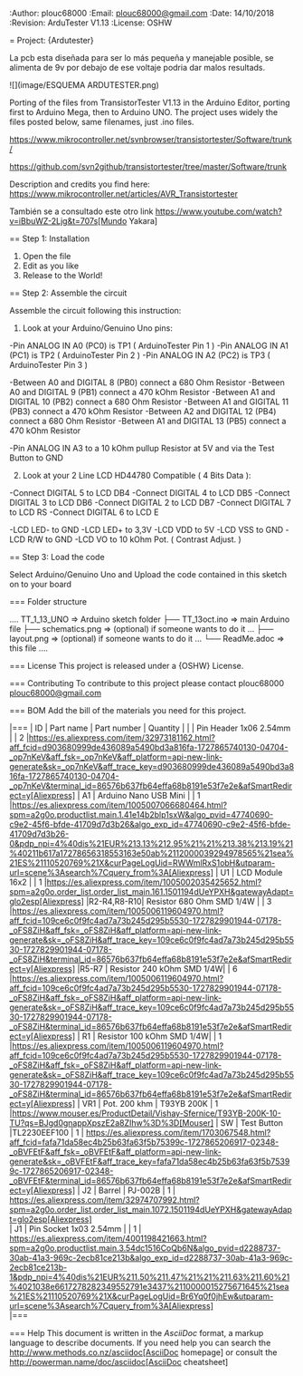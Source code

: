 :Author: plouc68000
:Email: plouc68000@gmail.com
:Date: 14/10/2018
:Revision: ArduTester V1.13
:License: OSHW

= Project: {Ardutester}



La pcb esta diseñada para ser lo más pequeña y manejable posible, se alimenta de 9v por debajo de ese voltaje podria dar malos resultads.


![](image/ESQUEMA ARDUTESTER.png)





Porting of the files from TransistorTester V1.13 in the Arduino Editor, 
porting first to Arduino Mega, then to Arduino UNO.
The project uses widely the files posted below, same filenames, just .ino files.

https://www.mikrocontroller.net/svnbrowser/transistortester/Software/trunk/

https://github.com/svn2github/transistortester/tree/master/Software/trunk

Description and credits you find here:
https://www.mikrocontroller.net/articles/AVR_Transistortester

También se a consultado este otro link https://www.youtube.com/watch?v=iBbuWZ-2Ljg&t=707s[Mundo Yakara]

== Step 1: Installation

1. Open the file
2. Edit as you like
3. Release to the World!

== Step 2: Assemble the circuit

Assemble the circuit following this instruction:

1. Look at your Arduino/Genuino Uno pins:

-Pin ANALOG IN A0 (PC0) is TP1 ( ArduinoTester Pin 1 )
-Pin ANALOG IN A1 (PC1) is TP2 ( ArduinoTester Pin 2 ) 
-Pin ANALOG IN A2 (PC2) is TP3 ( ArduinoTester Pin 3 )

-Between A0 and DIGITAL 8 (PB0)  connect a 680 Ohm  Resistor
-Between A0 and DIGITAL 9 (PB1)  connect a 470 kOhm Resistor
-Between A1 and DIGITAL 10 (PB2) connect a 680 Ohm  Resistor
-Between A1 and GIGITAL 11 (PB3) connect a 470 kOhm Resistor
-Between A2 and DIGITAL 12 (PB4) connect a 680 Ohm  Resistor
-Between A1 and DIGITAL 13 (PB5) connect a 470 kOhm Resistor

-Pin ANALOG IN A3 to a 10 kOhm pullup Resistor at 5V and via the Test Button to GND


2. Look at your 2 Line LCD HD44780 Compatible ( 4 Bits Data ):

-Connect DIGITAL 5  to LCD DB4
-Connect DIGITAL 4  to LCD DB5
-Connect DIGITAL 3  to LCD DB6
-Connect DIGITAL 2  to LCD DB7
-Connect DIGITAL 7  to LCD RS
-Connect DIGITAL 6  to LCD E

-LCD LED- to GND
-LCD LED+ to 3,3V
-LCD VDD  to 5V
-LCD VSS  to GND
-LCD R/W  to GND
-LCD VO   to 10 kOhm Pot. ( Contrast Adjust. )

== Step 3: Load the code

Select Arduino/Genuino Uno and
Upload the code contained in this sketch on to your board

=== Folder structure

....
 TT_1_13_UNO             => Arduino sketch folder
  ├── TT_13oct.ino       => main Arduino file
  ├── schematics.png     => (optional) if someone wants to do it ...
  ├── layout.png         => (optional) if someone wants to do it ...
  └── ReadMe.adoc        => this file
....

=== License
This project is released under a {OSHW} License.

=== Contributing
To contribute to this project please contact plouc68000 <plouc68000@gmail.com>

=== BOM
Add the bill of the materials you need for this project.

|===
|  ID        |  Part name                | Part number | Quantity |
|            | Pin Header 1x06 2.54mm    |             | 2        |https://es.aliexpress.com/item/32973181162.html?aff_fcid=d903680999de436089a5490bd3a816fa-1727865740130-04704-_op7nKeV&aff_fsk=_op7nKeV&aff_platform=api-new-link-generate&sk=_op7nKeV&aff_trace_key=d903680999de436089a5490bd3a816fa-1727865740130-04704-_op7nKeV&terminal_id=86576b637fb64effa68b8191e53f7e2e&afSmartRedirect=y[Aliexpress]
|  A1        | Arduino Nano USB Mini     |             | 1        |https://es.aliexpress.com/item/1005007066680464.html?spm=a2g0o.productlist.main.1.41e14b2blp1sxW&algo_pvid=47740690-c9e2-45f6-bfde-41709d7d3b26&algo_exp_id=47740690-c9e2-45f6-bfde-41709d7d3b26-0&pdp_npi=4%40dis%21EUR%213.13%212.95%21%21%213.38%213.19%21%40211b617a17278656318553163e50ab%2112000039294978565%21sea%21ES%21110520769%21X&curPageLogUid=RWWmlRxS1obH&utparam-url=scene%3Asearch%7Cquery_from%3A[Aliexpress]
|  U1        | LCD Module 16x2           |             | 1        |https://es.aliexpress.com/item/1005002035425652.html?spm=a2g0o.order_list.order_list_main.161.1501194dUeYPXH&gatewayAdapt=glo2esp[Aliexpress]
|R2-R4,R8-R10| Resistor 680 Ohm SMD 1/4W |             | 3        |https://es.aliexpress.com/item/1005006119604970.html?aff_fcid=109ce6c0f9fc4ad7a73b245d295b5530-1727829901944-07178-_oFS8ZiH&aff_fsk=_oFS8ZiH&aff_platform=api-new-link-generate&sk=_oFS8ZiH&aff_trace_key=109ce6c0f9fc4ad7a73b245d295b5530-1727829901944-07178-_oFS8ZiH&terminal_id=86576b637fb64effa68b8191e53f7e2e&afSmartRedirect=y[Aliexpress]
|R5-R7       | Resistor 240 kOhm SMD 1/4W|             | 6        |https://es.aliexpress.com/item/1005006119604970.html?aff_fcid=109ce6c0f9fc4ad7a73b245d295b5530-1727829901944-07178-_oFS8ZiH&aff_fsk=_oFS8ZiH&aff_platform=api-new-link-generate&sk=_oFS8ZiH&aff_trace_key=109ce6c0f9fc4ad7a73b245d295b5530-1727829901944-07178-_oFS8ZiH&terminal_id=86576b637fb64effa68b8191e53f7e2e&afSmartRedirect=y[Aliexpress]
|  R1        | Resistor 100 kOhm SMD 1/4W|             | 1        |https://es.aliexpress.com/item/1005006119604970.html?aff_fcid=109ce6c0f9fc4ad7a73b245d295b5530-1727829901944-07178-_oFS8ZiH&aff_fsk=_oFS8ZiH&aff_platform=api-new-link-generate&sk=_oFS8ZiH&aff_trace_key=109ce6c0f9fc4ad7a73b245d295b5530-1727829901944-07178-_oFS8ZiH&terminal_id=86576b637fb64effa68b8191e53f7e2e&afSmartRedirect=y[Aliexpress]
|  VR1       | Pot. 200 khm              | T93YB 200K  | 1        |https://www.mouser.es/ProductDetail/Vishay-Sfernice/T93YB-200K-10-TU?qs=BJgd0gnappXpszE2a8ZIhw%3D%3D[Mouser] 
|  SW        | Test Button               |TL2230EEF100 | 1        | https://es.aliexpress.com/item/1703067548.html?aff_fcid=fafa71da58ec4b25b63fa63f5b75399c-1727865206917-02348-_oBVFEtF&aff_fsk=_oBVFEtF&aff_platform=api-new-link-generate&sk=_oBVFEtF&aff_trace_key=fafa71da58ec4b25b63fa63f5b75399c-1727865206917-02348-_oBVFEtF&terminal_id=86576b637fb64effa68b8191e53f7e2e&afSmartRedirect=y[Aliexpress]
|  J2        | Barrel                    |   PJ-002B   | 1        |     https://es.aliexpress.com/item/32974707992.html?spm=a2g0o.order_list.order_list_main.1072.1501194dUeYPXH&gatewayAdapt=glo2esp[Aliexpress]     
|  J1        | Pin Socket 1x03 2.54mm    |             | 1        | https://es.aliexpress.com/item/4001198421663.html?spm=a2g0o.productlist.main.3.54dc1516CoQb6N&algo_pvid=d2288737-30ab-41a3-969c-2ecb81ce213b&algo_exp_id=d2288737-30ab-41a3-969c-2ecb81ce213b-1&pdp_npi=4%40dis%21EUR%211.50%211.47%21%21%211.63%211.60%21%4021038e6617278282349552791e3437%2110000015275671645%21sea%21ES%21110520769%21X&curPageLogUid=Br6Yq0f0jhEw&utparam-url=scene%3Asearch%7Cquery_from%3A[Aliexpress]        
|===


=== Help
This document is written in the _AsciiDoc_ format, a markup language to describe documents. 
If you need help you can search the http://www.methods.co.nz/asciidoc[AsciiDoc homepage]
or consult the http://powerman.name/doc/asciidoc[AsciiDoc cheatsheet]
